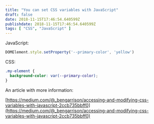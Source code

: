 ```yaml
---
title: "You can set CSS variables with JavaScript"
draft: false
date: 2018-11-15T17:46:54.640599Z
publishdate: 2018-11-15T17:46:54.640599Z
tags: [ "CSS", "JavaScript" ]
---
```

JavaScript:

```js
DOMElement.style.setProperty('--primary-color', 'yellow')
```

CSS:

```css
.my-element {
  background-color: var(--primary-color);
}
```

An article with more information:

[https://medium.com/@_bengarrison/accessing-and-modifying-css-variables-with-javascript-2ccb735bbff0](https://medium.com/@_bengarrison/accessing-and-modifying-css-variables-with-javascript-2ccb735bbff0)
    